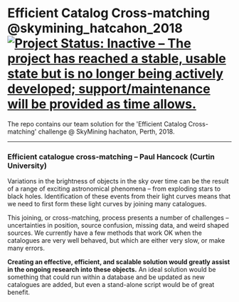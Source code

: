 # Efficient Catalog Cross-matching @skymining_hatcahon_2018 [![Project Status: Inactive – The project has reached a stable, usable state but is no longer being actively developed; support/maintenance will be provided as time allows.](https://www.repostatus.org/badges/latest/inactive.svg)](https://www.repostatus.org/#inactive)
The repo contains our team solution for the 'Efficient Catalog Cross-matching' challenge @ SkyMining hachaton, Perth, 2018.

-------
### Efficient catalogue cross-matching – Paul Hancock (Curtin University)

Variations in the brightness of objects in the sky over time can be the result of a range of exciting astronomical phenomena – from exploding stars to black holes. Identification of these events from their light curves means that we need to first form these light curves by joining many catalogues.

This joining, or cross-matching, process presents a number of challenges – uncertainties in position, source confusion, missing data, and weird shaped sources. We currently have a few methods that work OK when the catalogues are very well behaved, but which are either very slow, or make many errors.

__Creating an effective, efficient, and scalable solution would greatly assist in the ongoing research into these objects.__ An ideal solution would be something that could run within a database and be updated as new catalogues are added, but even a stand-alone script would be of great benefit.
